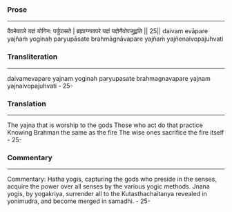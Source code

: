 ### Prose 
 --- 
दैवमेवापरे यज्ञं योगिन: पर्युपासते |
ब्रह्माग्नावपरे यज्ञं यज्ञेनैवोपजुह्वति || 25||
daivam evāpare yajñaṁ yoginaḥ paryupāsate
brahmāgnāvapare yajñaṁ yajñenaivopajuhvati

### Transliteration 
 --- 
daivamevapare yajnam yoginah paryupasate brahmagnavapare yajnam yajnaivopajuhvati - 25-

### Translation 
 --- 
The yajna that is worship to the gods Those who act do that practice Knowing Brahman the same as the fire The wise ones sacrifice the fire itself - 25-

### Commentary 
 --- 
Commentary: Hatha yogis, capturing the gods who preside in the senses, acquire the power over all senses by the various yogic methods. Jnana yogis, by yogakriya, surrender all to the Kutasthachaitanya revealed in yonimudra, and become merged in samadhi. - 25-